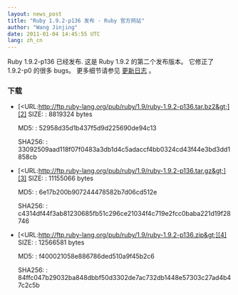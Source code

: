 ```yaml
---
layout: news_post
title: "Ruby 1.9.2-p136 发布 - Ruby 官方网站"
author: "Wang Jinjing"
date: 2011-01-04 14:45:55 UTC
lang: zh_cn
---
```


 Ruby 1.9.2-p136 已经发布. 这是 Ruby 1.9.2 的第二个发布版本。 它修正了 1.9.2-p0 的很多 bugs。 更多细节请参见 [更新日志][1] 。

### 下载

* [&lt;URL:http://ftp.ruby-lang.org/pub/ruby/1.9/ruby-1.9.2-p136.tar.bz2&gt;][2]
  SIZE:
  : 8819324 bytes

  MD5:
  : 52958d35d1b437f5d9d225690de94c13

  SHA256:
  : 33092509aad118f07f0483a3db1d4c5adaccf4bb0324cd43f44e3bd3dd1858cb

* [&lt;URL:http://ftp.ruby-lang.org/pub/ruby/1.9/ruby-1.9.2-p136.tar.gz&gt;][3]
  SIZE:
  : 11155066 bytes

  MD5:
  : 6e17b200b907244478582b7d06cd512e

  SHA256:
  : c4314df44f3ab81230685fb51c296ce21034f4c719e2fcc0baba221d19f28746

* [&lt;URL:http://ftp.ruby-lang.org/pub/ruby/1.9/ruby-1.9.2-p136.zip&gt;][4]
  SIZE:
  : 12566581 bytes

  MD5:
  : f400021058e886786ded510a9f45b2c6

  SHA256:
  : 84ffc047b29032ba848dbbf50d3302de7ac732db1448e57303c27ad4b47c2c5b



[1]: http://svn.ruby-lang.org/repos/ruby/tags/v1_9_2_136/ChangeLog
[2]: http://ftp.ruby-lang.org/pub/ruby/1.9/ruby-1.9.2-p136.tar.bz2
[3]: http://ftp.ruby-lang.org/pub/ruby/1.9/ruby-1.9.2-p136.tar.gz
[4]: http://ftp.ruby-lang.org/pub/ruby/1.9/ruby-1.9.2-p136.zip
